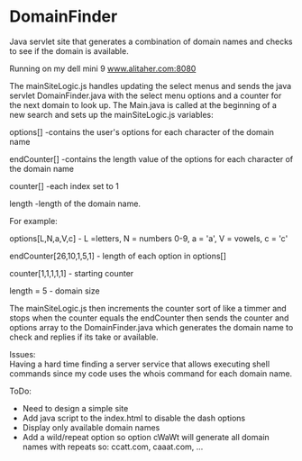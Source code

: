 DomainFinder
============

Java servlet site that generates a combination of domain names and checks to see if the domain is available.

Running on my dell mini 9  www.alitaher.com:8080

The mainSiteLogic.js handles updating the select menus and sends the java servlet DomainFinder.java with the select menu options and a counter for the next domain to look up.  The Main.java is called at the beginning of a new search and sets up the mainSiteLogic.js variables:

options[] 		-contains the user's options for each character of the domain name

endCounter[] 	-contains the length value of the options for each character of the domain name

counter[] 		-each index set to 1

length  		-length of the domain name.


For example:

options[L,N,a,V,c]  		- L =letters, N = numbers 0-9, a = 'a', V = vowels, c = 'c'

endCounter[26,10,1,5,1] 	- length of each option in options[]

counter[1,1,1,1,1]			- starting counter

length = 5					- domain size


The mainSiteLogic.js then increments the counter sort of like a timmer and stops when the counter equals the endCounter then sends the counter and options array to the DomainFinder.java which generates the domain name to check and replies if its take or available.


Issues:  
Having a hard time finding a server service that allows executing shell commands since my code uses the whois command for each domain name.

ToDo:
- Need to design a simple site
- Add java script to the index.html to disable the dash options 
- Display only available domain names
- Add a wild/repeat option so option cWaWt will generate all domain names with repeats so:
  ccatt.com, caaat.com, ...

